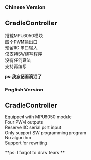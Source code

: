 ### Chinese Version   
## CradleController
搭载MPU6050模块    
四个PWM输出口    
预留IIC 串口输入    
仅支持SW烧写程序     
没有任何算法   
支持再编写  

**ps:我忘记画滴泪了**   
   
   
### English Version  
## CradleController
Equipped with MPU6050 module   
Four PWM outputs   
Reserve IIC serial port input  
Only support SW programming program   
No algorithm   
Support for rewriting   

**ps: I forgot to draw tears **

